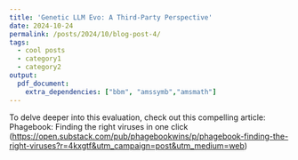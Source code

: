 ```yaml
---
title: 'Genetic LLM Evo: A Third-Party Perspective'
date: 2024-10-24
permalink: /posts/2024/10/blog-post-4/
tags:
  - cool posts
  - category1
  - category2
output: 
  pdf_document:
    extra_dependencies: ["bbm", "amssymb","amsmath"]
---
```


To delve deeper into this evaluation, check out this compelling article:
Phagebook: Finding the right viruses in one click (https://open.substack.com/pub/phagebookwins/p/phagebook-finding-the-right-viruses?r=4kxgtf&utm_campaign=post&utm_medium=web) 